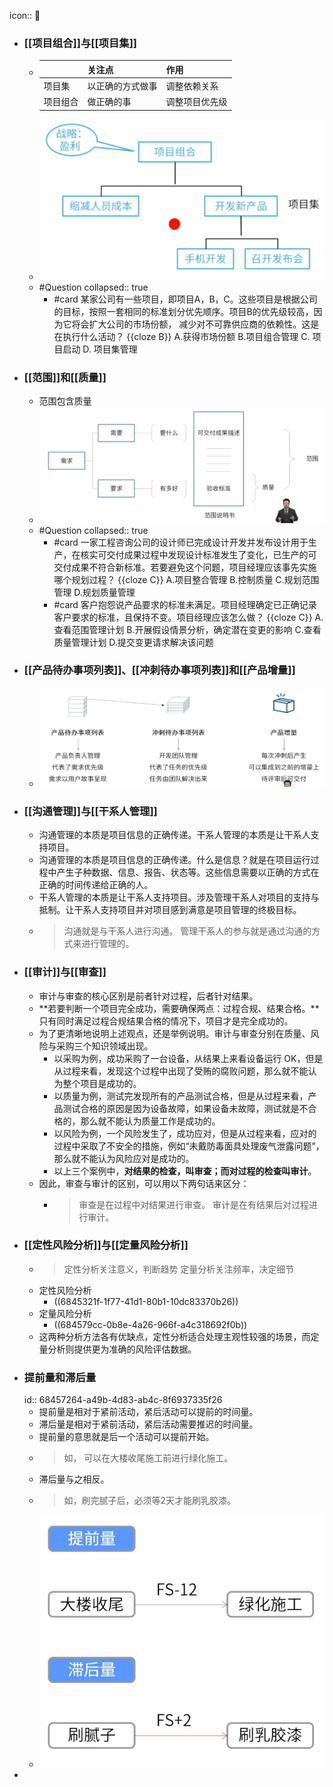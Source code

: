 icon:: 🧠

- ### [[项目组合]]与[[项目集]]
	- ||关注点|作用|
	  |--|--|--|
	  |项目集|以正确的方式做事|调整依赖关系|
	  |项目组合|做正确的事|调整项目优先级|
	- ![image.png](../assets/image_1748276054647_0.png)
	- #Question
	  collapsed:: true
		- #card 某家公司有一些项目，即项目A，B，C。这些项目是根据公司的目标，按照一套相同的标准划分优先顺序。项目B的优先级较高，因为它将会扩大公司的市场份额， 减少对不可靠供应商的依赖性。这是在执行什么活动？ {{cloze B}} 
		  A.获得市场份额
		  B.项目组合管理
		  C. 项目启动
		  D. 项目集管理
- ### [[范围]]和[[质量]]
	- 范围包含质量
	- ![image.png](../assets/image_1748276703958_0.png)
	- #Question
	  collapsed:: true
		- #card 一家工程咨询公司的设计师已完成设计开发并发布设计用于生产，在核实可交付成果过程中发现设计标准发生了变化，已生产的可交付成果不符合新标准。若要避免这个问题，项目经理应该事先实施哪个规划过程？ {{cloze C}} 
		  A.项目整合管理
		  B.控制质量
		  C.规划范围管理
		  D.规划质量管理
		- #card 客户抱怨说产品要求的标准未满足。项目经理确定已正确记录客户要求的标准，且保持不变。项目经理应该怎么做？ {{cloze C}} 
		  A.查看范围管理计划
		  B.开展假设情景分析，确定潜在变更的影响
		  C.查看质量管理计划
		  D.提交变更请求解决该问题
- ### [[产品待办事项列表]]、[[冲刺待办事项列表]]和[[产品增量]]
	- ![image.png](../assets/image_1748435572286_0.png)
- ### [[沟通管理]]与[[干系人管理]]
	- 沟通管理的本质是项目信息的正确传递。干系人管理的本质是让干系人支持项目。
	- 沟通管理的本质是项目信息的正确传递。什么是信息？就是在项目运行过程中产生子种数据、信息、报告、状态等。这些信息需要以正确的方式在正确的时间传递给正确的人。
	- 干系人管理的本质是让干系人支持项目。涉及管理干系人对项目的支持与抵制。让干系人支持项目并对项目感到满意是项目管理的终极目标。
	- > 沟通就是与干系人进行沟通。
	  管理干系人的参与就是通过沟通的方式来进行管理的。
- ### [[审计]]与[[审查]]
	- 审计与审查的核心区别是前者针对过程，后者针对结果。
	- **若要判断一个项目完全成功，需要确保两点：过程合规、结果合格。**只有同时满足过程合规结果合格的情况下，项目才是完全成功的。
	- 为了更清晰地说明上述观点，还是举例说明。审计与审查分别在质量、风险与采购三个知识领域出现。
		- 以采购为例，成功采购了一台设备，从结果上来看设备运行 OK，但是从过程来看，发现这个过程中出现了受贿的腐败问题，那么就不能认为整个项目是成功的。
		- 以质量为例，测试完发现所有的产品测试合格，但是从过程来看，产品测试合格的原因是因为设备故障，如果设备未故障，测试就是不合格的，那么就不能认为质量工作是成功的。
		- 以风险为例，一个风险发生了，成功应对，但是从过程来看，应对的过程中采取了不安全的措施，例如“未戴防毒面具处理废气泄露问题”，那么就不能认为风险应对是成功的。
		- 以上三个案例中，**对结果的检查，叫审查；而对过程的检查叫审计**。
	- 因此，审查与审计的区别，可以用以下两句话来区分：
		- > 审查是在过程中对结果进行审查。
		  审计是在有结果后对过程进行审计。
- ### [[定性风险分析]]与[[定量风险分析]]
	- > 定性分析关注意义，判断趋势
	  定量分析关注频率，决定细节
	- 定性风险分析
		- ((6845321f-1f77-41d1-80b1-10dc83370b26))
	- 定量风险分析
		- ((684579cc-0b8e-4a26-966f-a4c318692f0b))
	- 这两种分析方法各有优缺点，定性分析适合处理主观性较强的场景，而定量分析则提供更为准确的风险评估数据。
- ### 提前量和滞后量
  id:: 68457264-a49b-4d83-ab4c-8f6937335f26
	- 提前量是相对于紧前活动，紧后活动可以提前的时间量。
	- 滞后量是相对于紧前活动，紧后活动需要推迟的时间量。
	- 提前量的意思就是后一个活动可以提前开始。
	- > 如， 可以在大楼收尾施工前进行绿化施工。
	- 滞后量与之相反。
	- > 如，刷完腻子后，必须等2天才能刷乳胶漆。
	- ![image.png](./assets/image_1747744428340_0.png)
-